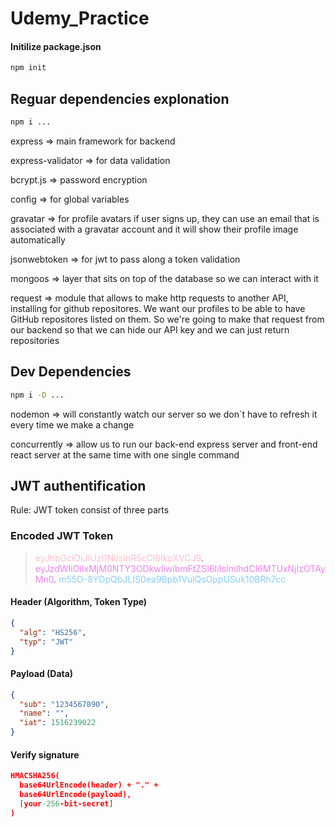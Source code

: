 # Udemy_Practice

#### Initilize package.json

```bash
npm init
```

## Reguar dependencies explonation

```bash
npm i ...
```

express => main framework for backend

express-validator => for data validation

bcrypt.js => password encryption

config => for global variables

gravatar => for profile avatars
if user signs up, they can use an email
that is associated with a gravatar account and it will show their profile image automatically

jsonwebtoken => for jwt to pass along a token validation

mongoos => layer that sits on top of the database so we can interact with it

request => module that allows to make http requests to another API, installing for github repositores. We want our profiles to be able to have GitHub repositores listed on them. So we're going to make that request from our backend so that we can hide our API key and we can just return repositories

## Dev Dependencies

```bash
npm i -D ...
```

nodemon => will constantly watch our server
so we don`t have to refresh it every time we make a change

concurrently => allow us to run our back-end express server and front-end react server at the same time with one single command


## JWT authentification  

Rule: JWT token consist of three parts  

### Encoded JWT Token  

><span style="color:pink">eyJhbGciOiJIUzI1NiIsInR5cCI6IkpXVCJ9</span>.  
<span style="color:violet">eyJzdWIiOiIxMjM0NTY3ODkwIiwibmFtZSI6IiIsImlhdCI6MTUxNjIzOTAyMn0</span>.
<span style="color:lightskyblue">m55O-8YDpQbJLIS0ea9Bpb1VulQsOppUSuk10BRh7cc</span>

#### Header (Algorithm, Token Type)

```json
{
  "alg": "HS256",
  "typ": "JWT"
}
```  

#### Payload (Data)  

```json
{
  "sub": "1234567890",
  "name": "",
  "iat": 1516239022
}
```  

#### Verify signature  

```json  
HMACSHA256(
  base64UrlEncode(header) + "." +
  base64UrlEncode(payload),
  [your-256-bit-secret] 
)
```  

